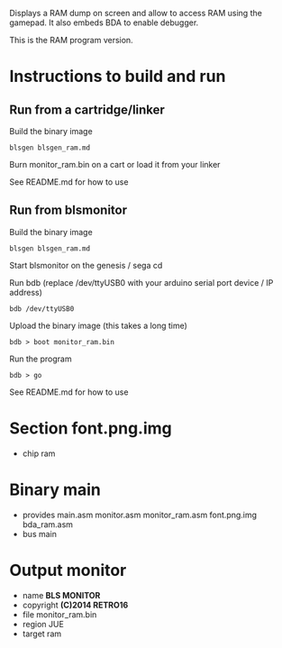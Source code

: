 Displays a RAM dump on screen and allow to access RAM using the gamepad.
It also embeds BDA to enable debugger.

This is the RAM program version.

Instructions to build and run
=============================

Run from a cartridge/linker
---------------------------

Build the binary image

    blsgen blsgen_ram.md

Burn monitor_ram.bin on a cart or load it from your linker

See README.md for how to use


Run from blsmonitor
-------------------

Build the binary image

    blsgen blsgen_ram.md

Start blsmonitor on the genesis / sega cd

Run bdb (replace /dev/ttyUSB0 with your arduino serial port device / IP address)

    bdb /dev/ttyUSB0

Upload the binary image (this takes a long time)

    bdb > boot monitor_ram.bin

Run the program

    bdb > go

See README.md for how to use


Section font.png.img
====================

 - chip ram

Binary main
===========

 - provides main.asm monitor.asm monitor_ram.asm font.png.img bda_ram.asm
 - bus main

Output monitor
==============

 - name **BLS MONITOR**
 - copyright **(C)2014 RETRO16**
 - file monitor_ram.bin
 - region JUE
 - target ram

